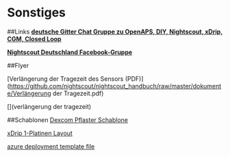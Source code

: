 # Sonstiges
##Links
**[deutsche Gitter Chat Gruppe zu OpenAPS, DIY, Nightscout, xDrip, CGM, Closed Loop](https://gitter.im/LadyViktoria/germanLOOP)**


**[Nightscout Deutschland Facebook-Gruppe](https://www.facebook.com/groups/nightscoutDE/)**


##Flyer

[Verlängerung der Tragezeit des Sensors (PDF)](https://github.com/nightscout/nightscout_handbuch/raw/master/dokumente/Verlängerung der Tragezeit.pdf)



[](verlängerung der tragezeit)

##Schablonen
[Dexcom Pflaster Schablone](https://raw.githubusercontent.com/nightscout/nightscout_handbuch/master/images/sonstiges/Pflasterschablone2.jpg)

[xDrip 1-Platinen Layout](https://oshpark.com/shared_projects/IuYnoGB9)

[azure deployment template file](https://github.com/nightscout/user_guide/blob/master/de/dokumente/azuredeploy.json)
